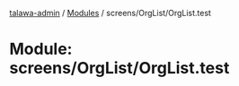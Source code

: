 [talawa-admin](../README.md) / [Modules](../modules.md) / screens/OrgList/OrgList.test

# Module: screens/OrgList/OrgList.test
